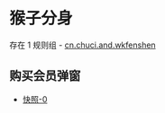 # 猴子分身

存在 1 规则组 - [cn.chuci.and.wkfenshen](/src/apps/cn.chuci.and.wkfenshen.ts)

## 购买会员弹窗

- [快照-0](https://i.gkd.li/import/import/13226988)

